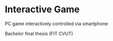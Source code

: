 # Interactive Game
PC game interactively controlled via smartphone

Bachelor final thesis (FIT CVUT)
